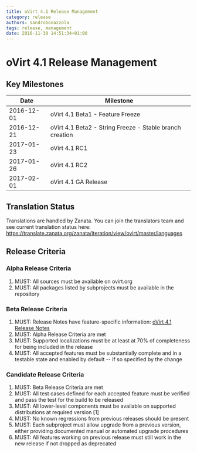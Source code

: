 ```yaml
---
title: oVirt 4.1 Release Management
category: release
authors: sandrobonazzola
tags: release, management
date: 2016-11-30 14:51:34+01:00
---
```


# oVirt 4.1 Release Management

## Key Milestones

| Date       | Milestone                                                |
|------------|----------------------------------------------------------|
| 2016-12-01 | oVirt 4.1 Beta1 - Feature Freeze                         |
| 2016-12-21 | oVirt 4.1 Beta2 - String Freeze - Stable branch creation |
| 2017-01-23 | oVirt 4.1 RC1                                            |
| 2017-01-26 | oVirt 4.1 RC2                                            |
| 2017-02-01 | oVirt 4.1 GA Release                                     |


## Translation Status

Translations are handled by Zanata. You can join the translators team and see current translation status here:
<https://translate.zanata.org/zanata/iteration/view/ovirt/master/languages>

## Release Criteria

### Alpha Release Criteria

1.  MUST: All sources must be available on ovirt.org
2.  MUST: All packages listed by subprojects must be available in the repository

### Beta Release Criteria

1.  MUST: Release Notes have feature-specific information: [oVirt 4.1 Release Notes](/release/4.1.0/)
2.  MUST: Alpha Release Criteria are met
3.  MUST: Supported localizations must be at least at 70% of completeness for being included in the release
4.  MUST: All accepted features must be substantially complete and in a testable state and enabled by default -- if so specified by the change

### Candidate Release Criteria

1.  MUST: Beta Release Criteria are met
2.  MUST: All test cases defined for each accepted feature must be verified and pass the test for the build to be released
3.  MUST: All lower-level components must be available on supported distributions at required version [1]
4.  MUST: No known regressions from previous releases should be present
5.  MUST: Each subproject must allow upgrade from a previous version, either providing documented manual or automated upgrade procedures
6.  MUST: All features working on previous release must still work in the new release if not dropped as deprecated
